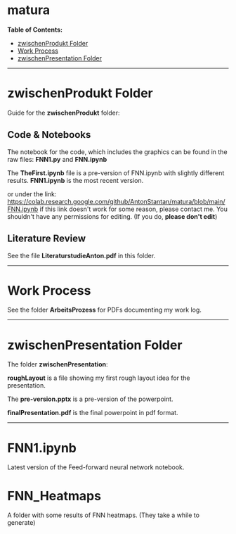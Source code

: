 # matura

**Table of Contents:**
* [zwischenProdukt Folder](#zwischenprodukt-folder)
* [Work Process](#work-process)
* [zwischenPresentation Folder](#zwischenpresentation-folder)

---

# zwischenProdukt Folder
Guide for the **zwischenProdukt** folder:

## Code & Notebooks
The notebook for the code, which includes the graphics can be found in the raw files: **FNN1.py** and **FNN.ipynb**

The **TheFirst.ipynb** file is a pre-version of FNN.ipynb with slightly different results. **FNN1.ipynb** is the most recent version.

or under the link: https://colab.research.google.com/github/AntonStantan/matura/blob/main/FNN.ipynb
if this link doesn't work for some reason, please contact me. You shouldn't have any permissions for editing. (If you do, **please don't edit**)

## Literature Review
See the file **LiteraturstudieAnton.pdf** in this folder.

---

# Work Process
See the folder **ArbeitsProzess** for PDFs documenting my work log.

---

# zwischenPresentation Folder
The folder **zwischenPresentation**:

**roughLayout** is a file showing my first rough layout idea for the presentation.

The **pre-version.pptx** is a pre-version of the powerpoint.

**finalPresentation.pdf** is the final powerpoint in pdf format.

---

# FNN1.ipynb
Latest version of the Feed-forward neural network notebook.

# FNN_Heatmaps
A folder with some results of FNN heatmaps. (They take a while to generate)
